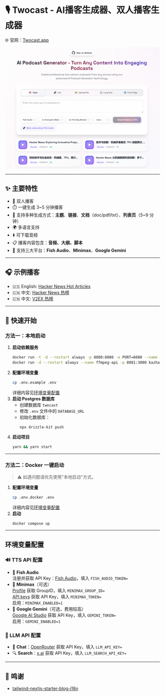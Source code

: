 # 🎙️ Twocast - AI播客生成器、双人播客生成器

🌐 官网：[Twocast.app](https://twocast.app/)

![Screenshot](./public/assets/img/image.png)

---

## ✨ 主要特性
- 👥 双人播客
- ⏱️ 一键生成 3~5 分钟播客
- 🧠 支持多种生成方式：**主题**、**链接**、**文档**（doc/pdf/txt）、**列表页**（5~9 分钟）
- 🌍 多语言支持
- ⬇️ 可下载音频
- 📋 播客内容包含：**音频、大纲、脚本**
- 🔌 支持三大平台：**Fish Audio**、**Minimax**、**Google Gemini**

---

## 🎧 示例播客

- 🇺🇸 English: [Hacker News Hot Articles](https://twocast.app/podcast/vs962a7f-9461-4875-b7c7-2f5aca66126e)
- 🇨🇳 中文: [Hacker News 热榜](https://twocast.app/podcast/vs789e71-b192-4374-93a2-8177f457ba5c)
- 🇨🇳 中文: [V2EX 热榜](https://twocast.app/podcast/vsbed589-6493-4ac2-8217-64d82b1ecafa)

---

## 🚀 快速开始

### 方法一：本地启动

1. **启动依赖服务**
   ```bash
   docker run -t -d --restart always -p 8080:8080 -e PORT=8080 --name textract bespaloff/textract-rest-api:v4.0.2
   docker run -d --restart always --name ffmpeg-api -p 8081:3000 kazhar/ffmpeg-api
   ```
2. **配置环境变量**
   ```bash
   cp .env.example .env
   ```
   详细内容见[环境变量配置](#环境变量配置)
3. **启动 Postgres 数据库**
   - 创建数据库 `twocast`
   - 修改 `.env` 文件中的 `DATABASE_URL`
   - 初始化数据库：
     ```bash
     npx drizzle-kit push
     ```
4. **启动项目**
   ```bash
   yarn && yarn start
   ```

---

### 方法二：Docker 一键启动

> ⚠️ 如遇问题请优先使用"本地启动"方式。

1. **配置环境变量**
   ```bash
   cp .env.docker .env
   ```
   详细内容见[环境变量配置](#环境变量配置)
2. **启动**
   ```bash
   docker compose up
   ```

---

## 环境变量配置

### 🔊 TTS API 配置

- 🎏 **Fish Audio**  
  注册并获取 API Key：[Fish Audio](https://bit.ly/4k7AXHt)，填入 `FISH_AUDIO_TOKEN=`
- 🦾 **Minimax**（可选）  
  [Profile](https://www.minimax.io/platform/user-center/basic-information) 获取 GroupID，填入 `MINIMAX_GROUP_ID=`  
  [API keys](https://www.minimax.io/platform/user-center/basic-information/interface-key) 获取 API Key，填入 `MINIMAX_TOKEN=`  
  启用：`MINIMAX_ENABLED=1`
- 🌈 **Google Gemini**（可选，费用较高）  
  [Google AI Studio](https://aistudio.google.com/gen-media) 获取 API Key，填入 `GEMINI_TOKEN=`  
  启用：`GEMINI_ENABLED=1`

### 🤖 LLM API 配置

- 💬 **Chat**：[OpenRouter](https://openrouter.ai) 获取 API Key，填入 `LLM_API_KEY=`
- 🔍 **Search**：[x.ai](https://console.x.ai/) 获取 API Key，填入 `LLM_SEARCH_API_KEY=`

---

## 🙏 鸣谢

- [tailwind-nextjs-starter-blog-i18n](https://github.com/PxlSyl/tailwind-nextjs-starter-blog-i18n)